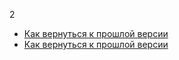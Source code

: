 2
- [Как вернуться к прошлой версии](./reset_help.md)
- [Как вернуться к прошлой версии](./reset_help.md)
